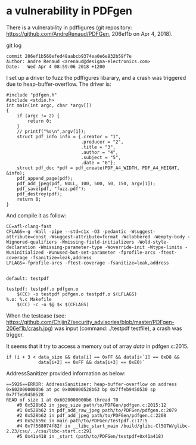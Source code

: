 # a vulnerability in PDFgen
There is a vulnerability in pdffigures (git repository: https://github.com/AndreRenaud/PDFGen, 206ef1b  on Apr 4, 2018).

git log

    commit 206ef1b560efed48aabcb9374ea0e6e832b59f7e
    Author: Andre Renaud <arenaud@designa-electronics.com>
    Date:   Wed Apr 4 08:59:06 2018 +1200

I set up a driver to fuzz the pdffigures libarary, and a crash was triggered due to heap-buffer-overflow. 
The driver is:

    #include "pdfgen.h"
    #include <stdio.h>
    int main(int argc, char *argv[])
    {
        if (argc != 2) {
            return 0;
        }
        // printf("%s\n",argv[1]);
        struct pdf_info info = {.creator = "1",
                                .producer = "2",
                                .title = "3",
                                .author = "4",
                                .subject = "5",
                                .date = "6"};
        struct pdf_doc *pdf = pdf_create(PDF_A4_WIDTH, PDF_A4_HEIGHT, &info);
        pdf_append_page(pdf);
        pdf_add_jpeg(pdf, NULL, 100, 500, 50, 150, argv[1]);
        pdf_save(pdf, "fuzz.pdf");
        pdf_destroy(pdf);
        return 0;
    }

And compile it as follow:

    CC=afl-clang-fast
    CFLAGS=-g -Wall -pipe --std=c1x -O3 -pedantic -Wsuggest-attribute=const -Wsuggest-attribute=format -Wclobbered -Wempty-body -Wignored-qualifiers -Wmissing-field-initializers -Wold-style-declaration -Wmissing-parameter-type -Woverride-init -Wtype-limits -Wuninitialized -Wunused-but-set-parameter -fprofile-arcs -ftest-coverage -fsanitize=leak,address
    LFLAGS=-fprofile-arcs -ftest-coverage -fsanitize=leak,address


    default: testpdf

    testpdf: testpdf.o pdfgen.o
        $(CC) -o testpdf pdfgen.o testpdf.o $(LFLAGS)
    %.o: %.c Makefile
        $(CC) -c -o $@ $< $(CFLAGS)

When the testcase (see: https://github.com/ChijinZ/security_advisories/blob/master/PDFgen-206ef1b/crash.jpg) was input (command: ./testpdf testfile), a crash was trigger.

It seems that it try to access a memory out of array *data* in pdfgen.c:2015.

    if (i + 3 < data_size && data[i] == 0xFF && data[i+`1] == 0xD8 &&
                data[i+2] == 0xFF && data[i+3] == 0xE0)`

AddressSanitizer provided information as below:

    ==5926==ERROR: AddressSanitizer: heap-buffer-overflow on address 0x6020000000b6 at pc 0x000000528b63 bp 0x7ffeb9450530 sp 0x7ffeb9450528
    READ of size 1 at 0x6020000000b6 thread T0
        #0 0x528b62 in jpeg_size path/to/PDFGen/pdfgen.c:2015:12
        #1 0x528b62 in pdf_add_raw_jpeg path/to/PDFGen/pdfgen.c:2079
        #2 0x528b62 in pdf_add_jpeg path/to/PDFGen/pdfgen.c:2208
        #3 0x52b59c in main path/to/PDFGen/testpdf.c:17:5
        #4 0x7f568074f82f in __libc_start_main /build/glibc-Cl5G7W/glibc-2.23/csu/../csu/libc-start.c:291
        #5 0x41a418 in _start (path/to/PDFGen/testpdf+0x41a418)